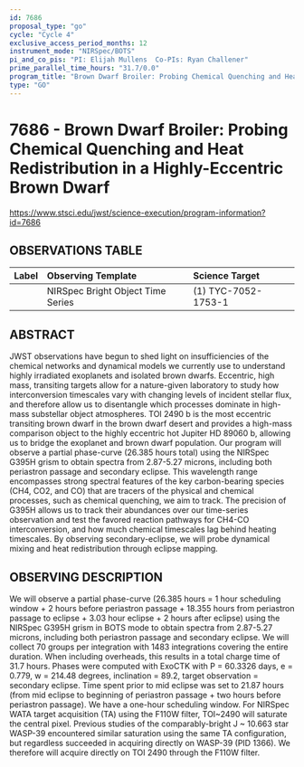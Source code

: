 ```yaml
---
id: 7686
proposal_type: "go"
cycle: "Cycle 4"
exclusive_access_period_months: 12
instrument_mode: "NIRSpec/BOTS"
pi_and_co_pis: "PI: Elijah Mullens  Co-PIs: Ryan Challener"
prime_parallel_time_hours: "31.7/0.0"
program_title: "Brown Dwarf Broiler: Probing Chemical Quenching and Heat Redistribution in a Highly-Eccentric Brown Dwarf"
type: "GO"
---
```

# 7686 - Brown Dwarf Broiler: Probing Chemical Quenching and Heat Redistribution in a Highly-Eccentric Brown Dwarf
https://www.stsci.edu/jwst/science-execution/program-information?id=7686
## OBSERVATIONS TABLE
| Label | Observing Template           | Science Target       |
| :---- | :--------------------------- | :------------------- |
|       | NIRSpec Bright Object Time Series | (1) TYC-7052-1753-1 |

## ABSTRACT

JWST observations have begun to shed light on insufficiencies of the chemical networks and dynamical models we currently use to understand highly irradiated exoplanets and isolated brown dwarfs. Eccentric, high mass, transiting targets allow for a nature-given laboratory to study how interconversion timescales vary with changing levels of incident stellar flux, and therefore allow us to disentangle which processes dominate in high-mass substellar object atmospheres. TOI 2490 b is the most eccentric transiting brown dwarf in the brown dwarf desert and provides a high-mass comparison object to the highly eccentric hot Jupiter HD 89060 b, allowing us to bridge the exoplanet and brown dwarf population.
Our program will observe a partial phase-curve (26.385 hours total) using the NIRSpec G395H grism to obtain spectra from 2.87-5.27 microns, including both periastron passage and secondary eclipse. This wavelength range encompasses strong spectral features of the key carbon-bearing species (CH4, CO2, and CO) that are tracers of the physical and chemical processes, such as chemical quenching, we aim to track. The precision of G395H allows us to track their abundances over our time-series observation and test the favored reaction pathways for CH4-CO interconversion, and how much chemical timescales lag behind heating timescales. By observing secondary-eclipse, we will probe dynamical mixing and heat redistribution through eclipse mapping.

## OBSERVING DESCRIPTION

We will observe a partial phase-curve (26.385 hours = 1 hour scheduling window + 2 hours before periastron passage + 18.355 hours from periastron passage to eclipse + 3.03 hour eclipse + 2 hours after eclipse) using the NIRSpec G395H grism in BOTS mode to obtain spectra from 2.87-5.27 microns, including both periastron passage and secondary eclipse. We will collect 70 groups per integration with 1483 integrations covering the entire duration. When including overheads, this results in a total charge time of 31.7 hours.
Phases were computed with ExoCTK with P = 60.3326 days, e = 0.779, w = 214.48 degrees, inclination = 89.2, target observation = secondary eclipse. Time spent prior to mid eclipse was set to 21.87 hours (from mid eclipse to beginning of periastron passage + two hours before periastron passage). We have a one-hour scheduling window.
For NIRSpec WATA target acquisition (TA) using the F110W filter, TOI~2490 will saturate the central pixel. Previous studies of the comparably-bright J ~ 10.663 star WASP-39 encountered similar saturation using the same TA configuration, but regardless succeeded in acquiring directly on WASP-39 (PID 1366). We therefore will acquire directly on TOI 2490 through the F110W filter.